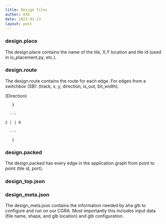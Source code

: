 ```yaml
---
title: Design files
author: XXX
date: 2023-01-13
layout: post
---
```


### design.place 

The design.place contains the name of the tile, X,Y location and tile id (used in io_placement.py, etc.).

### design.route

The design.route contains the route for each edge. 
For edges from a switchbox (SB): (track, x, y, direction, is_out, bit_width).

(Direction)

       3
       
      ---
      
    2 | | 0
    
      ---
      
       1
   

### design.packed

The design.packed has every edge in the application graph from point to point (tile id, port).

### design_top.json

### design_meta.json

The design_meta.json contains the information needed by aha glb to configure and run on our CGRA. Most importantly this includes input data (file name, shape, and glb location) and glb configuration. 
